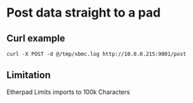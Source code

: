 # Post data straight to a pad

## Curl example
```
curl -X POST -d @/tmp/xbmc.log http://10.0.0.215:9001/post
```

## Limitation
Etherpad Limits imports to 100k Characters
